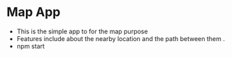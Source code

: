 # Map App
-  This is the simple app to for the map purpose 
-  Features include about the nearby location and the path between them .
-  npm start 
